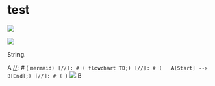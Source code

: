 # test

[//]: # ( ```plantuml)
[//]: # ( Alice --> Bob)
[//]: # ( ```)
![](figs/test_out.1.png)

[//]: # ( ```plantuml)
[//]: # ( @startuml)
[//]: # ( Claire --> Dan)
[//]: # ( @enduml)
[//]: # ( ```)
![](figs/test_out.2.png)

String.

A
[//]: # ( ```mermaid)
[//]: # ( flowchart TD;)
[//]: # (   A[Start] --> B[End];)
[//]: # ( ```)
![](figs/test_out.3.png)
B